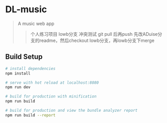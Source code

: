 ﻿# DL-music

> A music web app
>> 个人练习项目
>> lowb分支 冲突测试 git pull 后再push
>> 先改ADuise分支的readme，然后checkout lowb分支，再lowb分支下merge

## Build Setup

``` bash
# install dependencies
npm install

# serve with hot reload at localhost:8080
npm run dev

# build for production with minification
npm run build

# build for production and view the bundle analyzer report
npm run build --report
```
